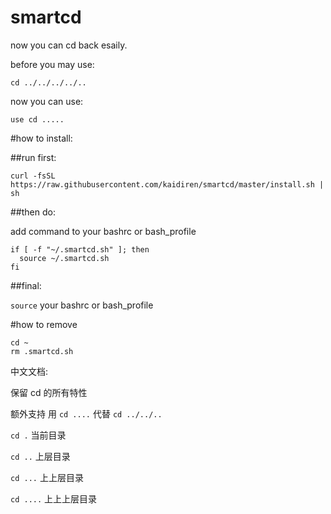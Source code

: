 # smartcd
now you can cd back esaily.


before you may use:

``` cd ../../../../.. ```

now you can use:

```
use cd .....

```

#how to install:

##run first:

`curl -fsSL https://raw.githubusercontent.com/kaidiren/smartcd/master/install.sh | sh`

##then do:

add command to your bashrc or bash_profile

```
if [ -f "~/.smartcd.sh" ]; then
  source ~/.smartcd.sh
fi
```

##final:

`source` your  bashrc or bash_profile

#how to remove

```
cd ~
rm .smartcd.sh
```

中文文档:

保留 cd 的所有特性

额外支持 用 `cd ....` 代替 `cd ../../..`

`cd .` 当前目录

`cd ..` 上层目录

`cd ...` 上上层目录

`cd ....` 上上上层目录
